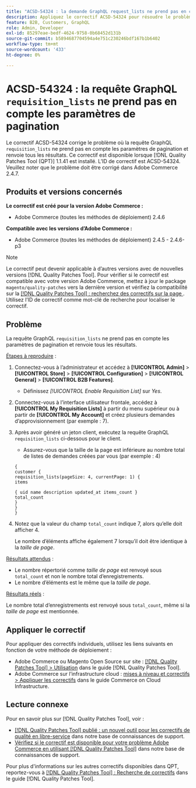 ```yaml
---
title: "ACSD-54324 : la demande GraphQL request_lists ne prend pas en compte les paramètres de pagination"
description: Appliquez le correctif ACSD-54324 pour résoudre le problème Adobe Commerce en raison duquel la requête "réquisition_lists" de GraphQL ne prend pas en compte les paramètres de pagination et renvoie tous les résultats.
feature: B2B, Customers, GraphQL
role: Admin, Developer
exl-id: 85297eae-bedf-4624-9758-0b68452d131b
source-git-commit: b5894687704594a4e751c230246bdf167b1b6402
workflow-type: tm+mt
source-wordcount: '433'
ht-degree: 0%

---
```


# ACSD-54324 : la requête GraphQL `requisition_lists` ne prend pas en compte les paramètres de pagination

Le correctif ACSD-54324 corrige le problème où la requête GraphQL `requisition_lists` ne prend pas en compte les paramètres de pagination et renvoie tous les résultats. Ce correctif est disponible lorsque [!DNL Quality Patches Tool (QPT)] 1.1.41 est installé. L’ID de correctif est ACSD-54324. Veuillez noter que le problème doit être corrigé dans Adobe Commerce 2.4.7.

## Produits et versions concernés

**Le correctif est créé pour la version Adobe Commerce :**

* Adobe Commerce (toutes les méthodes de déploiement) 2.4.6

**Compatible avec les versions d’Adobe Commerce :**

* Adobe Commerce (toutes les méthodes de déploiement) 2.4.5 - 2.4.6-p3

>[!NOTE]
>
>Le correctif peut devenir applicable à d’autres versions avec de nouvelles versions [!DNL Quality Patches Tool]. Pour vérifier si le correctif est compatible avec votre version Adobe Commerce, mettez à jour le package `magento/quality-patches` vers la dernière version et vérifiez la compatibilité sur la [[!DNL Quality Patches Tool] : recherchez des correctifs sur la page ](https://experienceleague.adobe.com/tools/commerce-quality-patches/index.html). Utilisez l’ID de correctif comme mot-clé de recherche pour localiser le correctif.

## Problème

La requête GraphQL `requisition_lists` ne prend pas en compte les paramètres de pagination et renvoie tous les résultats.

<u>Étapes à reproduire</u> :

1. Connectez-vous à l’administrateur et accédez à **[!UICONTROL Admin]** > **[!UICONTROL Store]** > **[!UICONTROL Configuration]** > **[!UICONTROL General]** > **[!UICONTROL B2B Features]**.

   * Définissez *[!UICONTROL Enable Requisition List]* sur *Yes*.

1. Connectez-vous à l’interface utilisateur frontale, accédez à **[!UICONTROL My Requisition Lists]** à partir du menu supérieur ou à partir de **[!UICONTROL My Account]** et créez plusieurs demandes d’approvisionnement (par exemple : 7).
1. Après avoir généré un jeton client, exécutez la requête GraphQL `requisition_lists` ci-dessous pour le client.

   * Assurez-vous que la taille de la page est inférieure au nombre total de listes de demandes créées par vous (par exemple : 4)

   ```
   {
   customer {
   requisition_lists(pageSize: 4, currentPage: 1) {
   items
   
   { uid name description updated_at items_count }
   total_count
   }
   }
   }
   ```

1. Notez que la valeur du champ `total_count` indique 7, alors qu’elle doit afficher 4.

   Le nombre d’éléments affiche également 7 lorsqu’il doit être identique à la *taille de page*.

<u>Résultats attendus</u> :

* Le nombre répertorié comme *taille de page* est renvoyé sous `total_count` et non le nombre total d’enregistrements.
* Le nombre d’éléments est le même que la *taille de page*.

<u>Résultats réels</u> :

Le nombre total d’enregistrements est renvoyé sous `total_count`, même si la *taille de page* est mentionnée.

## Appliquer le correctif

Pour appliquer des correctifs individuels, utilisez les liens suivants en fonction de votre méthode de déploiement :

* Adobe Commerce ou Magento Open Source sur site : [[!DNL Quality Patches Tool] > Utilisation](https://experienceleague.adobe.com/docs/commerce-operations/tools/quality-patches-tool/usage.html) dans le guide [!DNL Quality Patches Tool].
* Adobe Commerce sur l’infrastructure cloud : [mises à niveau et correctifs > Appliquer les correctifs](https://experienceleague.adobe.com/docs/commerce-cloud-service/user-guide/develop/upgrade/apply-patches.html) dans le guide Commerce on Cloud Infrastructure.

## Lecture connexe

Pour en savoir plus sur [!DNL Quality Patches Tool], voir :

* [[!DNL Quality Patches Tool] publié : un nouvel outil pour les correctifs de qualité en libre-service](/help/announcements/adobe-commerce-announcements/magento-quality-patches-released-new-tool-to-self-serve-quality-patches.md) dans notre base de connaissances de support.
* [Vérifiez si le correctif est disponible pour votre problème Adobe Commerce en utilisant  [!DNL Quality Patches Tool]](/help/support-tools/patches-available-in-qpt-tool/check-patch-for-magento-issue-with-magento-quality-patches.md) dans notre base de connaissances de support.

Pour plus d&#39;informations sur les autres correctifs disponibles dans QPT, reportez-vous à [[!DNL Quality Patches Tool] : Recherche de correctifs](https://experienceleague.adobe.com/tools/commerce-quality-patches/index.html) dans le guide [!DNL Quality Patches Tool].
